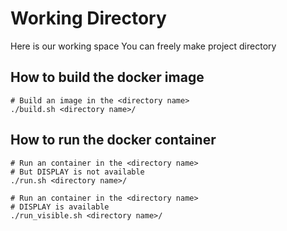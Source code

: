 # Working Directory
Here is our working space
You can freely make project directory

## How to build the docker image

```
# Build an image in the <directory name>
./build.sh <directory name>/
```

## How to run the docker container
```
# Run an container in the <directory name>
# But DISPLAY is not available
./run.sh <directory name>/
```

```
# Run an container in the <directory name>
# DISPLAY is available
./run_visible.sh <directory name>/
```